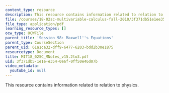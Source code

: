 ```yaml
---
content_type: resource
description: This resource contains information related to relation to physics.
file: /courses/18-02sc-multivariable-calculus-fall-2010/3f371db51e1ee3540e6f0ff50e46d07b_MIT18_02SC_MNotes_v15.2to3.pdf
file_type: application/pdf
learning_resource_types: []
ocw_type: OCWFile
parent_title: 'Session 98: Maxwell''s Equations'
parent_type: CourseSection
parent_uid: 61a1ca32-dff9-6477-6203-bdd2b30e1875
resourcetype: Document
title: MIT18_02SC_MNotes_v15.2to3.pdf
uid: 3f371db5-1e1e-e354-0e6f-0ff50e46d07b
video_metadata:
  youtube_id: null
---
```

This resource contains information related to relation to physics.

